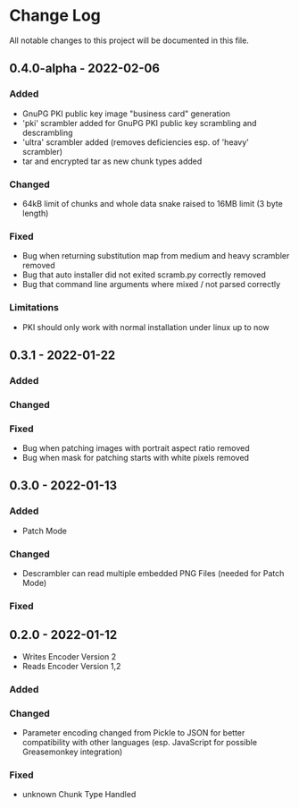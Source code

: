 # Change Log
All notable changes to this project will be documented in this file.


## 0.4.0-alpha - 2022-02-06
### Added
- GnuPG PKI public key image "business card" generation
- 'pki' scrambler added for GnuPG PKI public key scrambling and descrambling
- 'ultra' scrambler added (removes deficiencies esp. of 'heavy' scrambler)
- tar and encrypted tar as new chunk types added
### Changed
- 64kB limit of chunks and whole data snake raised to 16MB limit (3 byte length)
### Fixed
- Bug when returning substitution map from medium and heavy scrambler removed
- Bug that auto installer did not exited scramb.py correctly removed
- Bug that command line arguments where mixed / not parsed correctly
### Limitations
- PKI should only work with normal installation under linux up to now

## 0.3.1 - 2022-01-22
### Added

### Changed

### Fixed
- Bug when patching images with portrait aspect ratio removed
- Bug when mask for patching starts with white pixels removed

## 0.3.0 - 2022-01-13
### Added
- Patch Mode
### Changed
- Descrambler can read multiple embedded PNG Files (needed for Patch Mode)
### Fixed

## 0.2.0 - 2022-01-12
- Writes Encoder Version 2
- Reads Encoder Version 1,2
### Added
 
### Changed
- Parameter encoding changed from Pickle to JSON for better compatibility with other languages (esp. JavaScript for possible Greasemonkey integration)

### Fixed
- unknown Chunk Type Handled
